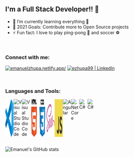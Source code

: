 ## I'm a Full Stack Developer!! 👋

- 🌱 I’m currently learning everything 🤣
- 🥅 2021 Goals: Contribute more to Open Source projects
- ⚡ Fun fact: I love to play ping-pong 🏓 and soccer ⚽

<br />

### Connect with me:

[<img  alt="emanuelzhupa.netlify.app/" width="22px" src="https://e7.pngegg.com/pngimages/662/211/png-clipart-computer-icons-symbol-world-wide-web-miscellaneous-text.png" />][website]
[<img  alt="ezhupa99 | LinkedIn" width="22px" src="https://cdn-icons-png.flaticon.com/512/174/174857.png" />][linkedin]

<br />

### Languages and Tools:

<div style="display: flex">
<img alt="Visual Studio Code" width="26px" src="https://raw.githubusercontent.com/github/explore/80688e429a7d4ef2fca1e82350fe8e3517d3494d/topics/visual-studio-code/visual-studio-code.png" />
<img alt="Visual Studio Code" width="26px" src="https://upload.wikimedia.org/wikipedia/commons/thumb/c/c0/WebStorm_Icon.svg/512px-WebStorm_Icon.svg.png" />
<img  alt="Visual Studio Code" width="26px" src="https://resources.jetbrains.com/storage/products/rider/img/meta/rider_logo_300x300.png" />
<img  alt="HTML5" width="26px" src="https://raw.githubusercontent.com/github/explore/80688e429a7d4ef2fca1e82350fe8e3517d3494d/topics/html/html.png" />
<img  alt="CSS3" width="26px" src="https://raw.githubusercontent.com/github/explore/80688e429a7d4ef2fca1e82350fe8e3517d3494d/topics/css/css.png" />
<img  alt="Sass" width="26px" src="https://raw.githubusercontent.com/github/explore/80688e429a7d4ef2fca1e82350fe8e3517d3494d/topics/sass/sass.png" />
<img  alt="JavaScript" width="26px" src="https://raw.githubusercontent.com/github/explore/80688e429a7d4ef2fca1e82350fe8e3517d3494d/topics/javascript/javascript.png" />
<img  alt="Angular" width="26px" src="https://brandslogos.com/wp-content/uploads/images/large/angular-icon-logo.png" />
<img  alt=".Net Core" width="26px" src="https://upload.wikimedia.org/wikipedia/commons/thumb/e/ee/.NET_Core_Logo.svg/1200px-.NET_Core_Logo.svg.png" />
<img  alt="C#" width="26px" src="https://iconape.com/wp-content/png_logo_vector/c.png" />
<img  alt="C#" width="26px" src="https://cdn.iconscout.com/icon/free/png-256/redis-83994.png" />
</div>

<br />

![Emanuel's GitHub stats](https://github-readme-stats.vercel.app/api?username=ezhupa99&show_icons=true&theme=onedark)



[website]: https://emanuelzhupa.netlify.app/

[linkedin]: https://linkedin.com/in/ezhupa99
